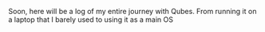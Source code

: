 Soon, here will be a log of my entire journey with Qubes. From running it on a laptop that I barely used to using it as a main OS
